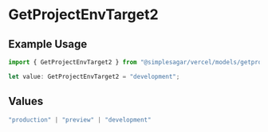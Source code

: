 # GetProjectEnvTarget2

## Example Usage

```typescript
import { GetProjectEnvTarget2 } from "@simplesagar/vercel/models/getprojectenvop.js";

let value: GetProjectEnvTarget2 = "development";
```

## Values

```typescript
"production" | "preview" | "development"
```